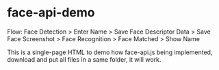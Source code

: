 # face-api-demo
Flow:
Face Detection > Enter Name > Save Face Descriptor Data > Save Face Screenshot > Face Recognition > Face Matched > Show Name

This is a single-page HTML to demo how face-api.js being implemented, download and put all files in a same folder, it will work.
